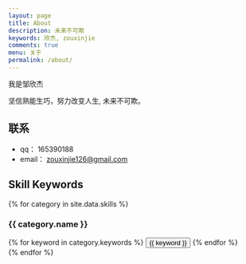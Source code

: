 ```yaml
---
layout: page
title: About
description: 未来不可欺
keywords: 欣杰, zouxinjie
comments: true
menu: 关于
permalink: /about/
---
```


我是邹欣杰

坚信熟能生巧，努力改变人生, 未来不可欺。

## 联系

* qq： 165390188
* email： zouxinjie126@gmail.com

## Skill Keywords

{% for category in site.data.skills %}
### {{ category.name }}
<div class="btn-inline">
{% for keyword in category.keywords %}
<button class="btn btn-outline" type="button">{{ keyword }}</button>
{% endfor %}
</div>
{% endfor %}
